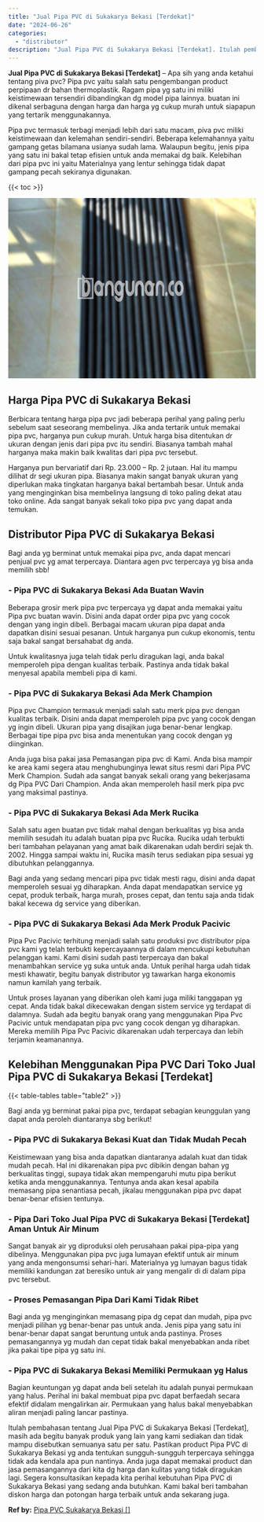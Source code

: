 ```yaml
---
title: "Jual Pipa PVC di Sukakarya Bekasi [Terdekat]"
date: "2024-06-26"
categories: 
  - "distributor"
description: "Jual Pipa PVC di Sukakarya Bekasi [Terdekat]. Itulah pembahasan tentang Jual Pipa PVC di Sukakarya Bekasi [Terdekat], masih ada begitu banyak produk yang l..."
---
```


**Jual Pipa PVC di Sukakarya Bekasi \[Terdekat\]** – Apa sih yang anda ketahui tentang piva pvc? Pipa pvc yaitu salah satu pengembangan product perpipaan dr bahan thermoplastik. Ragam pipa yg satu ini miliki keistimewaan tersendiri dibandingkan dg model pipa lainnya. buatan ini dikenal serbaguna dengan harga dan harga yg cukup murah untuk siapapun yang tertarik menggunakannya.

Pipa pvc termasuk terbagi menjadi lebih dari satu macam, piva pvc miliki keistimewaan dan kelemahan sendiri-sendiri. Beberapa kelemahannya yaitu gampang getas bilamana usianya sudah lama. Walaupun begitu, jenis pipa yang satu ini bakal tetap efisien untuk anda memakai dg baik. Kelebihan dari pipa pvc ini yaitu Materialnya yang lentur sehingga tidak dapat gampang pecah sekiranya digunakan.

{{< toc >}}

![Jual Pipa PVC di Sukakarya Bekasi [Terdekat]](/images/jaul-pipa-pvc-31.png)

## Harga Pipa PVC di Sukakarya Bekasi

Berbicara tentang harga pipa pvc jadi beberapa perihal yang paling perlu sebelum saat seseorang membelinya. Jika anda tertarik untuk memakai pipa pvc, harganya pun cukup murah. Untuk harga bisa ditentukan dr ukuran dengan jenis dari pipa pvc itu sendiri. Biasanya tambah mahal harganya maka makin baik kwalitas dari pipa pvc tersebut.

Harganya pun bervariatif dari Rp. 23.000 – Rp. 2 jutaan. Hal itu mampu dilihat dr segi ukuran pipa. Biasanya makin sangat banyak ukuran yang diperlukan maka tingkatan harganya bakal bertambah besar. Untuk anda yang menginginkan bisa membelinya langsung di toko paling dekat atau toko online. Ada sangat banyak sekali toko pipa pvc yang dapat anda temukan.

## Distributor Pipa PVC di Sukakarya Bekasi

Bagi anda yg berminat untuk memakai pipa pvc, anda dapat mencari penjual pvc yg amat terpercaya. Diantara agen pvc terpercaya yg bisa anda memilih sbb!

### \- Pipa PVC di Sukakarya Bekasi Ada Buatan Wavin

Beberapa grosir merk pipa pvc terpercaya yg dapat anda memakai yaitu Pipa pvc buatan wavin. Disini anda dapat order pipa pvc yang cocok dengan yang ingin dibeli. Berbagai macam ukuran pipa dapat anda dapatkan disini sesuai pesanan. Untuk harganya pun cukup ekonomis, tentu saja bakal sangat bersahabat dg anda.

Untuk kwalitasnya juga telah tidak perlu diragukan lagi, anda bakal memperoleh pipa dengan kualitas terbaik. Pastinya anda tidak bakal menyesal apabila membeli pipa di kami.

### \- Pipa PVC di Sukakarya Bekasi Ada Merk Champion

Pipa pvc Champion termasuk menjadi salah satu merk pipa pvc dengan kualitas terbaik. Disini anda dapat memperoleh pipa pvc yang cocok dengan yg ingin dibeli. Ukuran pipa yang disajikan juga benar-benar lengkap. Berbagai tipe pipa pvc bisa anda menentukan yang cocok dengan yg diinginkan.

Anda juga bisa pakai jasa Pemasangan pipa pvc di Kami. Anda bisa mampir ke area kami segera atau menghubunginya lewat situs resmi dari Pipa PVC Merk Champion. Sudah ada sangat banyak sekali orang yang bekerjasama dg Pipa PVC Dari Champion. Anda akan memperoleh hasil merk pipa pvc yang maksimal pastinya.

### \- Pipa PVC di Sukakarya Bekasi Ada Merk Rucika

Salah satu agen buatan pvc tidak mahal dengan berkualitas yg bisa anda memilih sesudah itu adalah buatan pipa pvc Rucika. Rucika udah terbukti beri tambahan pelayanan yang amat baik dikarenakan udah berdiri sejak th. 2002. Hingga sampai waktu ini, Rucika masih terus sediakan pipa sesuai yg dibutuhkan pelanggannya.

Bagi anda yang sedang mencari pipa pvc tidak mesti ragu, disini anda dapat memperoleh sesuai yg diharapkan. Anda dapat mendapatkan service yg cepat, produk terbaik, harga murah, proses cepat, dan tentu saja anda tidak bakal kecewa dg service yang diberikan.

### \- Pipa PVC di Sukakarya Bekasi Ada Merk Produk Pacivic

Pipa Pvc Pacivic terhitung menjadi salah satu produksi pvc distributor pipa pvc kami yg telah terbukti kepercayaannya di dalam mencukupi kebutuhan pelanggan kami. Kami disini sudah pasti terpercaya dan bakal menambahkan service yg suka untuk anda. Untuk perihal harga udah tidak mesti khawatir, begitu banyak distributor yg tawarkan harga ekonomis namun kamilah yang terbaik.

Untuk proses layanan yang diberikan oleh kami juga miliki tanggapan yg cepat. Anda tidak bakal dikecewakan dengan sistem service yg terdapat di dalamnya. Sudah ada begitu banyak orang yang menggunakan Pipa Pvc Pacivic untuk mendapatan pipa pvc yang cocok dengan yg diharapkan. Mereka memilih Pipa Pvc Pacivic dikarenakan udah terpercaya dan lebih terjamin keamanannya.

## Kelebihan Menggunakan Pipa PVC Dari Toko Jual Pipa PVC di Sukakarya Bekasi \[Terdekat\]

{{< table-tables table="table2" >}}

Bagi anda yg berminat pakai pipa pvc, terdapat sebagian keunggulan yang dapat anda peroleh diantaranya sbg berikut!

### \- Pipa PVC di Sukakarya Bekasi Kuat dan Tidak Mudah Pecah

Keistimewaan yang bisa anda dapatkan diantaranya adalah kuat dan tidak mudah pecah. Hal ini dikarenakan pipa pvc dibikin dengan bahan yg berkualitas tinggi, supaya tidak akan mempengaruhi mutu pipa berikut ketika anda menggunakannya. Tentunya anda akan kesal apabila memasang pipa senantiasa pecah, jikalau menggunakan pipa pvc dapat benar-benar efisien tentunya.

### \- Pipa Dari Toko Jual Pipa PVC di Sukakarya Bekasi \[Terdekat\] Aman Untuk Air Minum

Sangat banyak air yg diproduksi oleh perusahaan pakai pipa-pipa yang dibelinya. Menggunakan pipa pvc juga lumayan efektif untuk air minum yang anda mengonsumsi sehari-hari. Materialnya yg lumayan bagus tidak memiliki kandungan zat beresiko untuk air yang mengalir di di dalam pipa pvc tersebut.

### \- Proses Pemasangan Pipa Dari Kami Tidak Ribet

Bagi anda yg menginginkan memasang pipa dg cepat dan mudah, pipa pvc menjadi pilihan yg benar-benar pas untuk anda. Jenis pipa yang satu ini benar-benar dapat sangat beruntung untuk anda pastinya. Proses pemasangannya yg mudah dan cepat tidak bakal menyebabkan anda ribet jika pakai tipe pipa yg satu ini.

### \- Pipa PVC di Sukakarya Bekasi Memiliki Permukaan yg Halus

Bagian keuntungan yg dapat anda beli setelah itu adalah punyai permukaan yang halus. Perihal ini bakal membuat pipa pvc dapat berfaedah secara efektif didalam mengalirkan air. Permukaan yang halus bakal menyebabkan aliran menjadi paling lancar pastinya.

Itulah pembahasan tentang Jual Pipa PVC di Sukakarya Bekasi \[Terdekat\], masih ada begitu banyak produk yang lain yang kami sediakan dan tidak mampu disebutkan semuanya satu per satu. Pastikan product Pipa PVC di Sukakarya Bekasi yg anda tentukan sungguh-sungguh terpercaya sehingga tidak ada kendala apa pun nantinya. Anda juga dapat memakai product dan jasa pemasangannya dari kita dg harga dan kulitas yang tidak diragukan lagi. Segera konsultasikan kepada kita perihal kebutuhan Pipa PVC di Sukakarya Bekasi yang sedang anda butuhkan. Kami bakal beri tambahan diskon harga dan potongan harga terbaik untuk anda sekarang juga.

**Ref by:** [Pipa PVC Sukakarya Bekasi []](https://id.wikipedia.org/wiki/Pipa)

